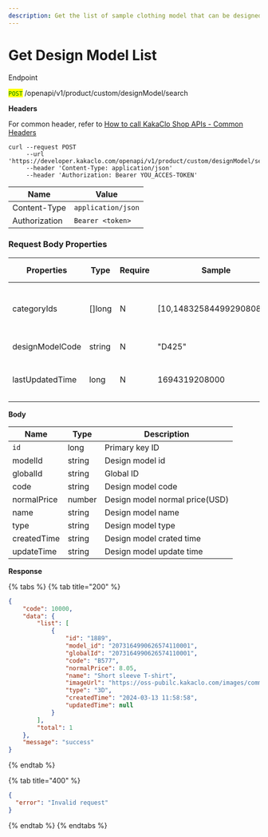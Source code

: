 ```yaml
---
description: Get the list of sample clothing model that can be designed by the system.
---
```


# Get Design Model List

Endpoint

<mark style="color:green;">`POST`</mark> /openapi/v1/product/custom/designModel/search

**Headers**

For common header, refer to [How to call KakaClo Shop APIs - Common Headers](https://docs.kakaclo.com/kuai-su-kai-shi)

```
curl --request POST
     --url 'https://developer.kakaclo.com/openapi/v1/product/custom/designModel/search'
     --header 'Content-Type: application/json'
     --header 'Authorization: Bearer YOU_ACCES-TOKEN'
```

| Name          | Value              |
| ------------- | ------------------ |
| Content-Type  | `application/json` |
| Authorization | `Bearer <token>`   |

### Request Body Properties <a href="#response-parameter-1" id="response-parameter-1"></a>

| Properties      | Type    | Require | Sample                    | Properties description               |
| --------------- | ------- | ------- | ------------------------- | ------------------------------------ |
| categoryIds     | \[]long | N       | \[10,1483258449929080833] | Category ID comes from category list |
| designModelCode | string  | N       | "D425"                    | Design model code                    |
| lastUpdatedTime | long    | N       | 1694319208000             | Design model last updated time       |

**Body**

| Name        | Type   | Description                    |
| ----------- | ------ | ------------------------------ |
| `id`        | long   | Primary key ID                 |
| modelId     | string | Design model id                |
| globalId    | string | Global ID                      |
| code        | string | Design model code              |
| normalPrice | number | Design model normal price(USD) |
| name        | string | Design model name              |
| type        | string | Design model type              |
| createdTime | string | Design model crated time       |
| updateTime  | string | Design model update time       |

**Response**

{% tabs %}
{% tab title="200" %}
```json
{
    "code": 10000,
    "data": {
        "list": [
            {
                "id": "1889",
                "model_id": "2073164990626574110001",
                "globalId": "2073164990626574110001",
                "code": "B577",
                "normalPrice": 8.05,
                "name": "Short sleeve T-shirt",
                "imageUrl": "https://oss-pubilc.kakaclo.com/images/common/custom/images/20240315/23448f22-7af0-4dd4-b768-5f7444e52495.png",
                "type": "3D",
                "createdTime": "2024-03-13 11:58:58",
                "updatedTime": null
            }
        ],
        "total": 1
    },
    "message": "success"
}
```
{% endtab %}

{% tab title="400" %}
```json
{
  "error": "Invalid request"
}
```
{% endtab %}
{% endtabs %}
